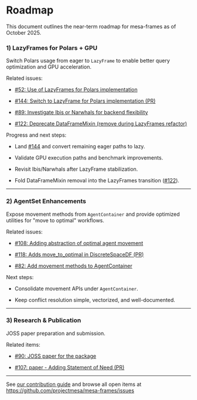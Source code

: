 # Roadmap

This document outlines the near-term roadmap for mesa-frames as of October 2025.

### 1) LazyFrames for Polars + GPU

Switch Polars usage from eager to `LazyFrame` to enable better query optimization and GPU acceleration.

Related issues:

- [#52: Use of LazyFrames for Polars implementation](https://github.com/projectmesa/mesa-frames/issues/52)

- [#144: Switch to LazyFrame for Polars implementation (PR)](https://github.com/projectmesa/mesa-frames/pull/144)

- [#89: Investigate Ibis or Narwhals for backend flexibility](https://github.com/projectmesa/mesa-frames/issues/89)

- [#122: Deprecate DataFrameMixin (remove during LazyFrames refactor)](https://github.com/projectmesa/mesa-frames/issues/122)

Progress and next steps:
- Land [#144](https://github.com/projectmesa/mesa-frames/pull/144) and convert remaining eager paths to lazy.

- Validate GPU execution paths and benchmark improvements.

- Revisit Ibis/Narwhals after LazyFrame stabilization.

- Fold DataFrameMixin removal into the LazyFrames transition ([#122](https://github.com/projectmesa/mesa-frames/issues/122)).

---

### 2) AgentSet Enhancements

Expose movement methods from `AgentContainer` and provide optimized utilities for "move to optimal" workflows.

Related issues:
- [#108: Adding abstraction of optimal agent movement](https://github.com/projectmesa/mesa-frames/issues/108)

- [#118: Adds move_to_optimal in DiscreteSpaceDF (PR)](https://github.com/projectmesa/mesa-frames/pull/118)

- [#82: Add movement methods to AgentContainer](https://github.com/projectmesa/mesa-frames/issues/82)

Next steps:
- Consolidate movement APIs under `AgentContainer`.

- Keep conflict resolution simple, vectorized, and well-documented.

---

### 3) Research & Publication

JOSS paper preparation and submission.

Related items:
- [#90: JOSS paper for the package](https://github.com/projectmesa/mesa-frames/issues/90)

- [#107: paper - Adding Statement of Need (PR)](https://github.com/projectmesa/mesa-frames/pull/107)

---

See [our contribution guide](/mesa-frames/contributing/) and browse all open items at https://github.com/projectmesa/mesa-frames/issues
